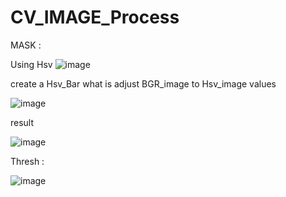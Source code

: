 # CV_IMAGE_Process

MASK :

Using Hsv 
![image](https://user-images.githubusercontent.com/68153902/142435103-2fc7a6ae-6d99-4140-aede-a8e0d4892f5f.png)

create a Hsv_Bar what is adjust BGR_image to Hsv_image values

![image](https://user-images.githubusercontent.com/68153902/142435524-250675df-5198-4220-8fc0-226297934306.png)

result 

![image](https://user-images.githubusercontent.com/68153902/142435729-fa6cf897-16c5-4a0c-9148-d6ad68d6acca.png)



Thresh :

![image](https://user-images.githubusercontent.com/68153902/142435951-eed61bc7-63e7-4d87-9649-9fb53c457252.png)
